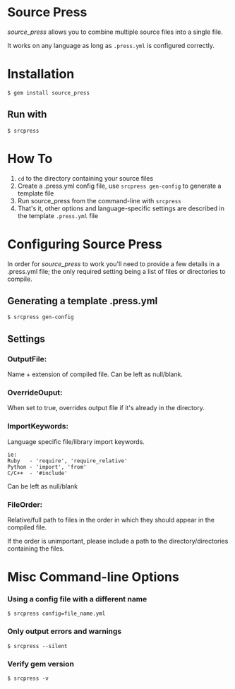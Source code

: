 ﻿Source Press
============

*source_press* allows you to combine multiple source files into a single file.

It works on any language as long as `.press.yml` is configured correctly.


Installation
============

    $ gem install source_press

## Run with

    $ srcpress


How To
======

1. `cd` to the directory containing your source files
2. Create a .press.yml config file, use `srcpress gen-config` to generate a template file
3. Run source_press from the command-line with `srcpress`
4. That's it, other options and language-specific settings are described in the template `.press.yml` file


Configuring Source Press
========================

In order for *source_press* to work you'll need to provide a few details in a .press.yml file; the only required setting being a list of files or directories to compile.

## Generating a template .press.yml

    $ srcpress gen-config

## Settings

### OutputFile:

Name + extension of compiled file. Can be left as null/blank.

### OverrideOuput:

When set to true, overrides output file if it's already in the directory.

### ImportKeywords:

Language specific file/library import keywords.

    ie:
    Ruby   - 'require', 'require_relative'
    Python - 'import', 'from'
    C/C++  - '#include'

Can be left as null/blank

### FileOrder:

Relative/full path to files in the order
in which they should appear in the compiled file.

If the order is unimportant, please include a path
to the directory/directories containing the files.

Misc Command-line Options
=========================

### Using a config file with a different name

    $ srcpress config=file_name.yml

### Only output errors and warnings

    $ srcpress --silent

### Verify gem version

    $ srcpress -v
